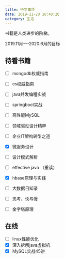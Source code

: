 ```yaml
---
title: 待学事项
date: 2019-11-20 10:40:20
category: 生活
---
```


书籍是人类进步的阶梯。
<!--more-->

2019.11月---2020.6月的目标

## 待看书籍

- [ ] mongodb权威指南
- [ ] es权威指南
- [ ] java并发编程实战
- [ ] springboot实战
- [ ] 高性能MySQL
- [ ] 领域驱动设计精粹
- [ ] 企业IT架构转型之道
- [x] 微服务设计
- [ ] 设计模式解析
- [ ] effective java （重读）
- [x] hbase原理与实践
- [ ] 大数据日知录
- [ ] 思考，快与慢
- [ ] 金字塔原理



## 在线

- [ ] linux性能优化
- [x] 深入拆解java虚拟机
- [x] MySQL实战45讲
